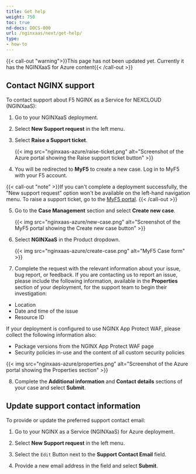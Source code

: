 ```yaml
---
title: Get help
weight: 750
toc: true
nd-docs: DOCS-000
url: /nginxaas/next/get-help/
type:
- how-to
---
```



{{< call-out "warning">}}This page has not been updated yet. Currently it has the NGINXaaS for Azure content{{< /call-out >}}

## Contact NGINX support

To contact support about F5 NGINX as a Service for NEXCLOUD (NGINXaaS):

1. Go to your NGINXaaS deployment.

2. Select **New Support request** in the left menu.

3. Select **Raise a Support ticket**.

   {{< img src="nginxaas-azure/raise-ticket.png" alt="Screenshot of the Azure portal showing the Raise support ticket button" >}}

4. You will be redirected to **MyF5** to create a new case. Log in to MyF5 with your F5 account.

{{< call-out "note" >}}If you can't complete a deployment successfully, the "New support request" option won't be available on the left-hand navigation menu. To raise a support ticket, go to the [MyF5 portal](https://my.f5.com). {{< /call-out >}}

5. Go to the **Case Management** section and select **Create new case**.

   {{< img src="nginxaas-azure/new-case.png" alt="Screenshot of the MyF5 portal showing the Create new case button" >}}

6. Select **NGINXaaS** in the Product dropdown.

   {{< img src="nginxaas-azure/create-case.png" alt="MyF5 Case form" >}}

7. Complete the request with the relevant information about your issue, bug report, or feedback. If you are contacting us to report an issue, please include the following information, available in the **Properties** section of your deployment, for the support team to begin their investigation:

- Location
- Date and time of the issue
- Resource ID

If your deployment is configured to use NGINX App Protect WAF, please collect the following information also:

- Package versions from the NGINX App Protect WAF page
- Security policies in-use and the content of all custom security policies

{{< img src="nginxaas-azure/properties.png" alt="Screenshot of the Azure portal showing the Properties section" >}}

8. Complete the **Additional information** and **Contact details** sections of your case and select **Submit**.

## Update support contact information

To provide or update the preferred support contact email:

1. Go to your NGINX as a Service (NGINXaaS) for Azure deployment.

2. Select **New Support request** in the left menu.

3. Select the `Edit` Button next to the **Support Contact Email** field.

4. Provide a new email address in the field and select **Submit**.

